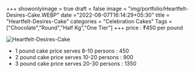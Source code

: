 +++
showonlyimage = true
draft = false
image = "img/portfolio/Heartfelt-Desires-Cake.WEBP"
date ="2022-08-07T16:14:29+05:30"
title = "Heartfelt-Desires-Cake"
categories = "Celebration Cakes"
Tags = ["Chocolate","Round","Half Kg","One Tier"]
+++
price : ₹450 per pound
<!--more-->
![Heartfelt-Desires-Cake](/img/portfolio/Heartfelt-Desires-Cake.WEBP)
* 1 pound cake price serves 8-10 persons : 450
* 2 pound cake price serves 10-20 persons : 900
* 3 pound cake price serves 20-30 persons : 1350
